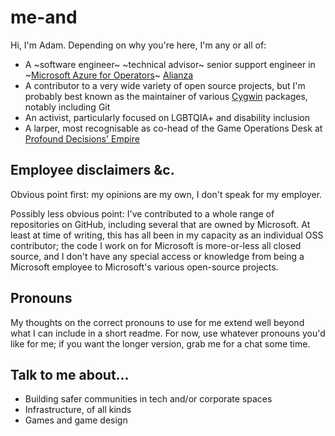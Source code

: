 # me-and

Hi, I'm Adam.  Depending on why you're here, I'm any or all of:

-   A ~software engineer~ ~technical advisor~ senior support engineer in ~[Microsoft Azure for Operators](https://azure.microsoft.com/en-gb/industries/telecommunications)~ [Alianza](https://www.alianza.com/press-releases/alianza-to-acquire-metaswitch-from-microsoft/)
-   A contributor to a very wide variety of open source projects, but I'm probably best known as the maintainer of various [Cygwin](https://cygwin.com/) packages, notably including Git
-   An activist, particularly focused on LGBTQIA+ and disability inclusion
-   A larper, most recognisable as co-head of the Game Operations Desk at [Profound Decisions' Empire](https://profounddecisions.co.uk/)

## Employee disclaimers &c.

Obvious point first: my opinions are my own, I don't speak for my employer.

Possibly less obvious point: I've contributed to a whole range of repositories on GitHub, including several that are owned by Microsoft. At least at time of writing, this has all been in my capacity as an individual OSS contributor; the code I work on for Microsoft is more-or-less all closed source, and I don't have any special access or knowledge from being a Microsoft employee to Microsoft's various open-source projects.

## Pronouns

My thoughts on the correct pronouns to use for me extend well beyond what I can include in a short readme.  For now, use whatever pronouns you'd like for me; if you want the longer version, grab me for a chat some time.

## Talk to me about...

-   Building safer communities in tech and/or corporate spaces
-   Infrastructure, of all kinds
-   Games and game design
